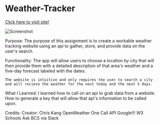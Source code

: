 # Weather-Tracker

[Click here to visit site!](https://kjman26.github.io/Weather-Tracker/)

![Screenshot](screenshot_weather_tracker.png)



Purpose:
    The purpose of this assignment is to create a workable weather tracking website using an api to gather, store, and provide data on the user's search. 

Functionality:
    The app will allow users to choose a location by city that will then provide them with a detailed description of that area's weather and a five-day forecast labeled with the dates.

    The website is intuitive and only requires the user to search a city and will recieve the weather for the next today and the next 5 days.


What I Learned:
    I learned how to call on an api to grab data from a website. How to generate a key that will allow that api's information to be called upon. 

Credits:
Creator: Chris Kang
OpenWeather One Call API 
Google!!!
W3 Schools
Ask BCS via Slack